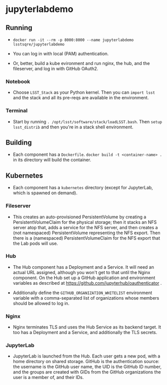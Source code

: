 # jupyterlabdemo

## Running

* `docker run -it --rm -p 8000:8000 --name jupyterlabdemo
  lsstsqre/jupyterlabdemo`

* You can log in with local (PAM) authentication.

* Or, better, build a kube evironment and run nginx, the hub, and the
  fileserver, and log in with GitHub OAuth2.

### Notebook

* Choose `LSST_Stack` as your Python kernel.  Then you can `import lsst`
  and the stack and all its pre-reqs are available in the environment.
  
### Terminal

* Start by running `. /opt/lsst/software/stack/loadLSST.bash`.  Then
  `setup lsst_distrib` and then you're in a stack shell environment.

## Building

* Each component has a `Dockerfile`.  `docker build -t <container-name>
  .` in its directory will build the container.

## Kubernetes

* Each component has a `kubernetes` directory (except for JupyterLab,
  which is spawned on demand).
  
### Fileserver

* This creates an auto-provisioned PersistentVolume by creating a
  PersistentVolumeClaim for the physical storage; then it
  stacks an NFS server atop that, adds a service for the NFS server, and
  then creates a (not namespaced) PersistentVolume representing the NFS
  export.  Then there is a (namespaced) PersistentVolumeClaim for the
  NFS export that the Lab pods will use.
  
### Hub

* The Hub component has a Deployment and a Service.  It will need an
  actual URL assigned, although you won't get to that until the Nginx
  component.  On the Hub set up a GitHub application and environment
  variables as described at https://github.com/jupyterhub/oauthenticator .
  
* Additionally define the `GITHUB_ORGANIZATION_WHITELIST` environment
  variable with a comma-separated list of organizations whose members
  should be allowed to log in.
  
### Nginx

* Nginx terminates TLS and uses the Hub Service as its backend target.
  It too has a Deployment and a Service, and additionally the TLS
  secrets. 

### JupyterLab

* JupyterLab is launched from the Hub.  Each user gets a new pod, with a
  home directory on shared storage.  GitHub is the authentication
  source: the username is the GitHub user name, the UID is the GitHub ID
  number, and the groups are created with GIDs from the GitHub
  organizations the user is a member of, and their IDs.

